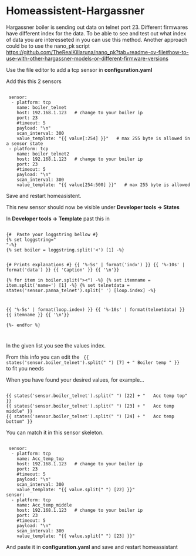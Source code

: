 # Homeassistent-Hargassner

Hargassner boiler is sending out data on telnet port 23. Different firmwares have different index for the data. To be able to see and test out what index of data you are interesseted in you can use this method.
Another approach could be to use the nano_pk script
https://github.com/TheRealKillaruna/nano_pk?tab=readme-ov-file#how-to-use-with-other-hargassner-models-or-different-firmware-versions


Use the file editor to add a tcp sensor in **configuration.yaml**

Add this this 2 sensors

<code>
 sensor:
  - platform: tcp
    name: boiler_telnet
    host: 192.168.1.123   # change to your boiler ip
    port: 23
    #timeout: 5
    payload: "\n"
    scan_interval: 300   
    value_template: "{{ value[:254] }}"   # max 255 byte is allowed in a sensor state
 - platform: tcp
    name: boiler_telnet2
    host: 192.168.1.123   # change to your boiler ip
    port: 23
    #timeout: 5
    payload: "\n"
    scan_interval: 300       
    value_template: "{{ value[254:500] }}"   # max 255 byte is allowed
</code>

Save and restart homeasistent.

This new sensor should now be visible under **Developer tools -> States**

In **Developer tools -> Template** past this in

<code>
{#  Paste your loggstring bellow #}
{% set loggstring="<DAQPRJ><ANALOG><CHANNEL id='0' name='ZK' dop='0'><CHANNEL id='1' name='O2' unit='%'><CHANNEL id='2' name='O2soll' unit='%'><CHANNEL id='3' name='TK' unit='°C'><CHANNEL id='4' name='TKsoll' unit='°C'><CHANNEL id='5' name='TRL' unit='°C'><CHANNEL id='6' name='TRLsoll' unit='°C'></DIGITAL></DAQPRJ>
"-%}
{% set boiler = loggstring.split('<DAQPRJ><ANALOG><') [1] -%}

{#  Prints explanations #}
{{ '%-5s' | format('indx') }} {{ '%-10s' | format('data') }}  {{ 'Caption' }} {{ '\n'}}       
{% for item in boiler.split("><") -%}
{% set itemname = item.split('name=') [1]  -%}
{% set telnetdata = states('sensor.panna_telnet').split(' ') [loop.index]  -%}

{{ '%-5s' | format(loop.index) }} {{ '%-10s' | format(telnetdata) }}  {{ itemname }} {{ '\n'}}       
{%- endfor %}

</code>

In the given list you see the values index. 

From this info you can edit the <code> {{ states('sensor.boiler_telnet').split(" ") [7] + "   Boiler temp " }} </code> to fit you needs

When you have found your desired values, for example...

<code>
{{ states('sensor.boiler_telnet').split(" ") [22] + "   Acc temp top" }}
{{ states('sensor.boiler_telnet').split(" ") [23] + "   Acc temp middle" }}
{{ states('sensor.boiler_telnet').split(" ") [24] + "   Acc temp bottom" }}
</code>


You can match it in this sensor skeleton.

<code>
 sensor:
  - platform: tcp
    name: Acc_temp_top
    host: 192.168.1.123   # change to your boiler ip
    port: 23
    #timeout: 5
    payload: "\n"
    scan_interval: 300   
    value_template: "{{ value.split(" ") [22] }}"   
sensor:
  - platform: tcp
    name: Acc_temp_middle
    host: 192.168.1.123   # change to your boiler ip
    port: 23
    #timeout: 5
    payload: "\n"
    scan_interval: 300   
    value_template: "{{ value.split(" ") [23] }}"   
</code>

And paste it in **configuration.yaml** and save and restart homeassistant
